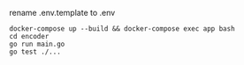 
rename .env.template to .env

```shell
docker-compose up --build && docker-compose exec app bash
cd encoder
go run main.go
go test ./...
```


